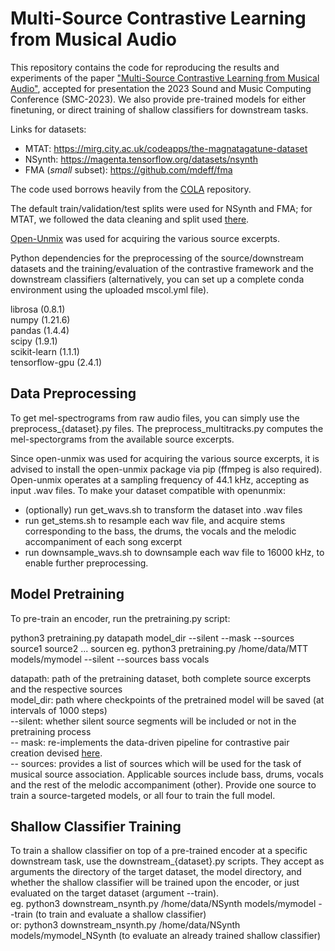# Multi-Source Contrastive Learning from Musical Audio

This repository contains the code for reproducing the results and experiments of the paper <a href="https://arxiv.org/pdf/2302.07077.pdf">"Multi-Source Contrastive Learning from Musical Audio"</a>, accepted for presentation the 2023 Sound and Music Computing Conference (SMC-2023). We also provide pre-trained models for either finetuning, or direct training of shallow classifiers for downstream tasks.

Links for datasets:
- MTAT: https://mirg.city.ac.uk/codeapps/the-magnatagatune-dataset
- NSynth: https://magenta.tensorflow.org/datasets/nsynth
- FMA (*small* subset): https://github.com/mdeff/fma 

The code used borrows heavily from the <a href="https://github.com/google-research/google-research/tree/master/cola">COLA</a> repository. 

The default train/validation/test splits were used for NSynth and FMA; for MTAT, we followed the data cleaning and split used <a href="https://github.com/jongpillee/music_dataset_split/tree/master/MTAT_split">there</a>.

<a href="https://github.com/sigsep/open-unmix-pytorch">Open-Unmix</a> was used for acquiring the various source excerpts.

Python dependencies for the preprocessing of the source/downstream datasets and the training/evaluation of the contrastive framework and the downstream classifiers (alternatively, you can set up a complete conda environment using the uploaded mscol.yml file).

librosa (0.8.1)  
numpy (1.21.6)  
pandas (1.4.4)  
scipy (1.9.1)  
scikit-learn (1.1.1)  
tensorflow-gpu (2.4.1)

## Data Preprocessing

To get mel-spectrograms from raw audio files, you can simply use the preprocess_{dataset}.py files. The preprocess_multitracks.py computes the mel-spectorgrams from the available source excerpts.

Since open-unmix was used for acquiring the various source excerpts, it is advised to install the open-unmix package via pip (ffmpeg is also required). Open-unmix operates at a sampling frequency of 44.1 kHz, accepting as input .wav files. To make your dataset compatible with openunmix:

- (optionally) run get_wavs.sh to transform the dataset into .wav files
- run get_stems.sh to resample each wav file, and acquire stems corresponding to the bass, the drums, the vocals and the melodic accompaniment of each song excerpt
- run downsample_wavs.sh to downsample each wav file to 16000 kHz, to enable further preprocessing.

## Model Pretraining

To pre-train an encoder, run the pretraining.py script:

python3 pretraining.py datapath model_dir --silent --mask --sources source1 source2 ... sourcen
eg. python3 pretraining.py /home/data/MTT models/mymodel --silent --sources bass vocals

datapath: path of the pretraining dataset, both complete source excerpts and the respective sources  
model_dir: path where checkpoints of the pretrained model will be saved (at intervals of 1000 steps)  
--silent: whether silent source segments will be included or not in the pretraining process  
-- mask: re-implements the data-driven pipeline for contrastive pair creation devised <a href="https://arxiv.org/pdf/2202.10139.pdf">here</a>.  
-- sources: provides a list of sources which will be used for the task of musical source association. Applicable sources include bass, drums, vocals and the rest of the melodic accompaniment (other). Provide one source to train a source-targeted models, or all four to train the full model.

## Shallow Classifier Training

To train a shallow classifier on top of a pre-trained encoder at a specific downstream task, use the downstream_{dataset}.py scripts. They accept as arguments the directory of the target dataset, the model directory, and whether the shallow classifier will be trained upon the encoder, or just evaluated on the target dataset (argument --train).  
eg. python3 downstream_nsynth.py /home/data/NSynth models/mymodel --train (to train and evaluate a shallow classifier)  
or: python3 downstream_nsynth.py /home/data/NSynth models/mymodel_NSynth (to evaluate an already trained shallow classifier)
